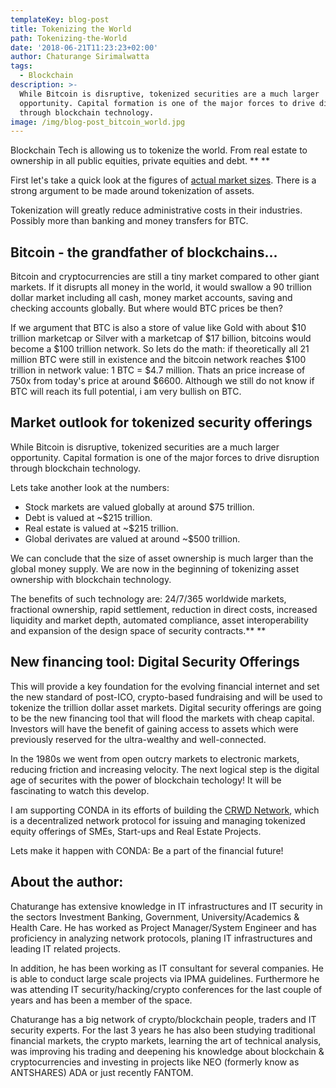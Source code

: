 ```yaml
---
templateKey: blog-post
title: Tokenizing the World
path: Tokenizing-the-World
date: '2018-06-21T11:23:23+02:00'
author: Chaturange Sirimalwatta
tags:
  - Blockchain
description: >-
  While Bitcoin is disruptive, tokenized securities are a much larger
  opportunity. Capital formation is one of the major forces to drive disruption
  through blockchain technology. 
image: /img/blog-post_bitcoin_world.jpg
---
```

Blockchain Tech is allowing us to tokenize the world. From real estate to ownership in all public equities, private equities and debt. **
**

First let's take a quick look at the figures of [actual market sizes](http://money.visualcapitalist.com/worlds-money-markets-one-visualization-2017/). There is a strong argument to be made around tokenization of assets.

Tokenization will greatly reduce administrative costs in their industries. Possibly more than banking and money transfers for BTC.

## Bitcoin - the grandfather of blockchains...

Bitcoin and cryptocurrencies are still a tiny market compared to other giant markets. If it disrupts all money in the world, it would swallow a 90 trillion dollar market including all cash, money market accounts, saving and checking accounts globally. But where would BTC prices be then?

If we argument that BTC is also a store of value like Gold with about $10 trillion marketcap or Silver with a marketcap of $17 billion, bitcoins would become a $100 trillion network. So lets do the math: if theoretically all 21 million BTC were still in existence and the bitcoin network reaches $100 trillion in network value: 1 BTC = $4.7 million. Thats an price increase of 750x from today's price at around $6600. Although we still do not know if BTC will reach its full potential, i am very bullish on BTC. 

## Market outlook for tokenized security offerings

While Bitcoin is disruptive, tokenized securities are a much larger opportunity. Capital formation is one of the major forces to drive disruption through blockchain technology. 

Lets take another look at the numbers:

* Stock markets are valued globally at around $75 trillion.
* Debt is valued at ~$215 trillion.
* Real estate is valued at ~$215 trillion.
* Global derivates are valued at around ~$500 trillion.

We can conclude that the size of asset ownership is much larger than the global money supply. We are now in the beginning of tokenizing asset ownership with blockchain technology. 

The benefits of such technology are: 24/7/365 worldwide markets, fractional ownership, rapid settlement, reduction in direct costs, increased liquidity and market depth, automated compliance, asset interoperability and expansion of the design space of security contracts.**
**

## New financing tool: Digital Security Offerings

This will provide a key foundation for the evolving financial internet and set the new standard of post-ICO, crypto-based fundraising and will be used to tokenize the trillion dollar asset markets. Digital security offerings are going to be the new financing tool that will flood the markets with cheap capital. Investors will have the benefit of gaining access to assets which were previously reserved for the ultra-wealthy and well-connected.

In the 1980s we went from open outcry markets to electronic markets, reducing friction and increasing velocity. The next logical step is the digital age of securites with the power of blockchain techology! It will be fascinating to watch this develop.

I am supporting CONDA in its efforts of building the [CRWD Network](http://ico.conda.online), which is a decentralized network protocol for issuing and managing tokenized equity offerings of SMEs, Start-ups and Real Estate Projects. 

Lets make it happen with CONDA: Be a part of the financial future!

## About the author:

Chaturange has extensive knowledge in IT infrastructures and IT security in the sectors Investment Banking, Government, University/Academics & Health Care.
 He has worked as Project Manager/System Engineer and has proficiency in analyzing network protocols, planing IT infrastructures and leading IT related projects.

In addition, he has been working as IT consultant for several companies. He is able to conduct large scale projects via IPMA guidelines. Furthermore he was attending IT security/hacking/crypto conferences for the last couple of years and has been a member of the space. 

Chaturange has a big network of crypto/blockchain people, traders and IT security experts. For the last 3 years he has also been studying traditional financial markets, the crypto markets, learning the art of technical analysis, was improving his trading and deepening his knowledge about blockchain & cryptocurrencies and investing in projects like NEO (formerly know as ANTSHARES) ADA or just recently FANTOM.
<br>
<br>

